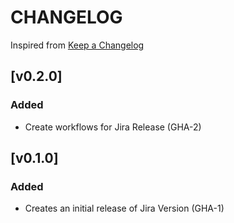 # CHANGELOG
Inspired from [Keep a Changelog](https://keepachangelog.com/en/1.0.0/)


## [v0.2.0]
### Added
- Create workflows for Jira Release (GHA-2)

## [v0.1.0]
### Added
- Creates an initial release of Jira Version (GHA-1)